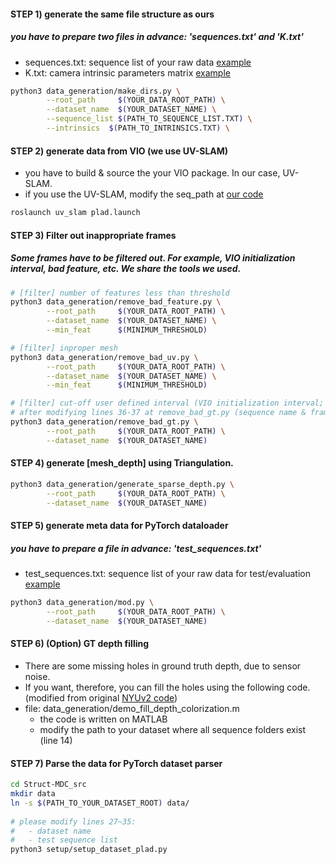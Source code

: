 
#### STEP 1) generate the same file structure as ours 

##### you have to prepare two files in advance: 'sequences.txt' and 'K.txt'
- sequences.txt: sequence list of your raw data [example]()
- K.txt: camera intrinsic parameters matrix [example]()

```bash
python3 data_generation/make_dirs.py \
        --root_path     $(YOUR_DATA_ROOT_PATH) \
        --dataset_name  $(YOUR_DATASET_NAME) \
        --sequence_list $(PATH_TO_SEQUENCE_LIST.TXT) \
        --intrinsics  $(PATH_TO_INTRINSICS.TXT) \
```


#### STEP 2) generate data from VIO (we use UV-SLAM)
- you have to build & source the your VIO package. In our case, UV-SLAM.
- if you use the UV-SLAM, modify the seq_path at [our code]()

```bash
roslaunch uv_slam plad.launch
```




#### STEP 3) Filter out inappropriate frames

##### Some frames have to be filtered out. For example, VIO initialization interval, bad feature, etc. We share the tools we used.

```bash 
# [filter] number of features less than threshold
python3 data_generation/remove_bad_feature.py \
        --root_path     $(YOUR_DATA_ROOT_PATH) \
        --dataset_name  $(YOUR_DATASET_NAME) \
        --min_feat      $(MINIMUM_THRESHOLD)

# [filter] inproper mesh
python3 data_generation/remove_bad_uv.py \
        --root_path     $(YOUR_DATA_ROOT_PATH) \
        --dataset_name  $(YOUR_DATASET_NAME) \
        --min_feat      $(MINIMUM_THRESHOLD)

# [filter] cut-off user defined interval (VIO initialization interval; [details]()) 
# after modifying lines 36-37 at remove_bad_gt.py (sequence name & frame index),
python3 data_generation/remove_bad_gt.py \
        --root_path     $(YOUR_DATA_ROOT_PATH) \
        --dataset_name  $(YOUR_DATASET_NAME)
```


#### STEP 4) generate [mesh_depth] using Triangulation. 
```bash
python3 data_generation/generate_sparse_depth.py \
        --root_path     $(YOUR_DATA_ROOT_PATH) \
        --dataset_name  $(YOUR_DATASET_NAME)
```


#### STEP 5) generate meta data for PyTorch dataloader
##### you have to prepare a file in advance: 'test_sequences.txt'
- test_sequences.txt: sequence list of your raw data for test/evaluation [example]()
```bash
python3 data_generation/mod.py \
        --root_path     $(YOUR_DATA_ROOT_PATH) \
        --dataset_name  $(YOUR_DATASET_NAME)
```



#### STEP 6) (Option) GT depth filling
- There are some missing holes in ground truth depth, due to sensor noise. 
- If you want, therefore, you can fill the holes using the following code. (modified from original [NYUv2 code]())
- file: data_generation/demo_fill_depth_colorization.m
  - the code is written on MATLAB
  - modify the path to your dataset where all sequence folders exist (line 14)


#### STEP 7) Parse the data for PyTorch dataset parser
```bash
cd Struct-MDC_src
mkdir data
ln -s $(PATH_TO_YOUR_DATASET_ROOT) data/
  
# please modify lines 27~35: 
#   - dataset name
#   - test sequence list
python3 setup/setup_dataset_plad.py
```
